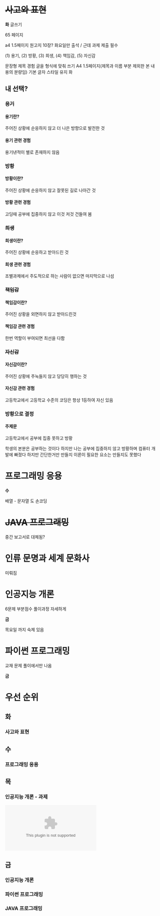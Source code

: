 # ~~사고와 표현~~

**화**
글쓰기

65 페이지

a4 1.5페이지 원고지 10장?
화요일만 출석 / 근데 과제 제출 필수

(1) 용기, (2) 방황, (3) 희생, (4) 책임감, (5) 자신감

문장형 제목
경험
글을 형식에 맞춰 쓰기
A4 1.5페이지(제목과 이름 부분 제외한 본 내용의 분량임)
기본 글자 스타일 유지
화

## 내 선택?

### ~~용기~~
#### 용기란?
주어진 상황에 순응하지 않고 더 나은 방향으로 발전한 것
#### 용기 관련 경험
용기낸적이 별로 존재하지 않음
### 방황
#### 방황이란?
주어진 상황에 순응하지 않고 잘못된 길로 나아간 것
#### 방황 관련 경험
고딩때 공부에 집중하지 않고 이것 저것 건들여 봄
### ~~희생~~
#### 희생이란? 
주어진 상황에 순응하고 받아드린 것
#### 희생 관련 경험
조별과제에서 주도적으로 하는 사람이 없으면 마지막으로 나섬
### ~~책임감~~
#### 책임감이란?

주어진 상황을 외면하지 않고 받아드린것
#### 책임감 관련 경험
한번 역할이 부여되면 최선을 다함
### ~~자신감~~
#### 자신감이란?
주어진 상황에 주눅들지 않고 당당히 행하는 것
#### 자신감 관련 경험
고등학교에서 고등학교 수준의 코딩은 항상 1등하여 자신 있음

### 방황으로 결정
#### 주제문
고등학교에서 공부에 집중 못하고 방황

학생의 본분은 공부하는 것이다 
하지만 나는 공부에 집중하지 않고 방황하며 
컴퓨터 개발에 빠졌다
하지만 간단한거만 만들지 이론이 필요한 요소는 만들지도 못했다

# 프로그래밍 응용
**수**

배열 - 문자열 도 손코딩
# ~~JAVA 프로그래밍~~ 

중간 보고서로 대체됨?
# 인류 문명과 세계 문화사

미뤄짐
# 인공지능 개론

6문제 부분점수 풀이과정 자세하게

**금**


목요일 까지 숙제 있음
# 파이썬 프로그래밍

교재 문제 풀이에서만 나옴

**금**

# 우선 순위

## 화


### 사고와 표현 


## 수


### 프로그래밍 응용


## 목 


### 인공지능 개론 - 과제
![](student_scores_korean_fruits.csv)

## 금

### 인공지능 개론 
### 파이썬 프로그래밍 
### JAVA 프로그래밍 